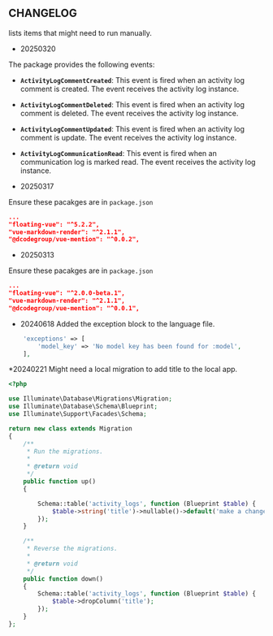 ## CHANGELOG

lists items that might need to run manually.

* 20250320

The package provides the following events:

* **`ActivityLogCommentCreated`**: This event is fired when an activity log comment is created. The event receives the
  activity log
  instance.
* **`ActivityLogCommentDeleted`**: This event is fired when an activity log comment is deleted. The event receives the
  activity log instance.
* **`ActivityLogCommentUpdated`**:  This event is fired when an activity log comment is update. The event receives the
  activity log instance.
* **`ActivityLogCommunicationRead`**:  This event is fired when an communication log is marked read. The event receives
  the
  activity log instance.


* 20250317

Ensure these pacakges are in `package.json`

```json
...
"floating-vue": "^5.2.2",
"vue-markdown-render": "^2.1.1",
"@dcodegroup/vue-mention": "^0.0.2",
```

* 20250313

Ensure these pacakges are in `package.json`

```json
...
"floating-vue": "^2.0.0-beta.1",
"vue-markdown-render": "^2.1.1",
"@dcodegroup/vue-mention": "^0.0.1",
```

* 20240618
  Added the exception block to the language file.

```php
    'exceptions' => [
        'model_key' => 'No model key has been found for :model',
    ],

````

*20240221
Might need a local migration to add title to the local app.

```php
<?php

use Illuminate\Database\Migrations\Migration;
use Illuminate\Database\Schema\Blueprint;
use Illuminate\Support\Facades\Schema;

return new class extends Migration
{
    /**
     * Run the migrations.
     *
     * @return void
     */
    public function up()
    {

        Schema::table('activity_logs', function (Blueprint $table) {
            $table->string('title')->nullable()->default('make a change');
        });
    }

    /**
     * Reverse the migrations.
     *
     * @return void
     */
    public function down()
    {
        Schema::table('activity_logs', function (Blueprint $table) {
            $table->dropColumn('title');
        });
    }
};
```